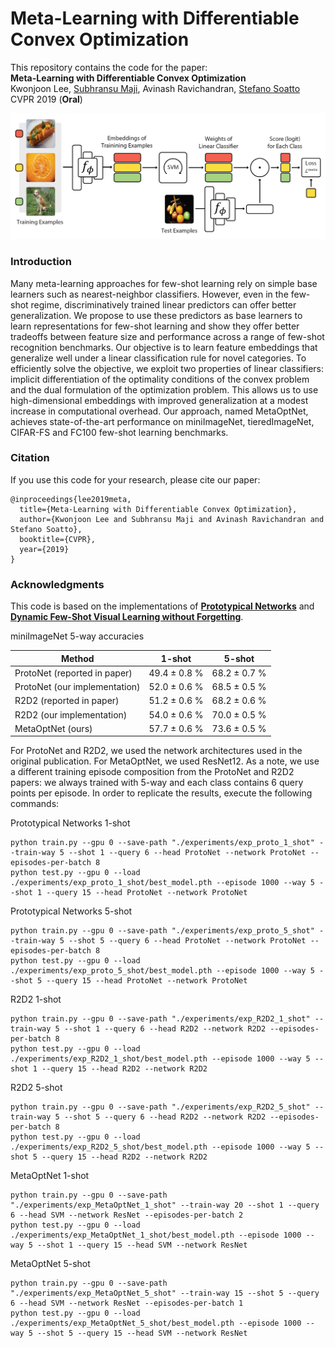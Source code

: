 # Meta-Learning with Differentiable Convex Optimization
This repository contains the code for the paper:
<br>
**Meta-Learning with Differentiable Convex Optimization**
<br>
Kwonjoon Lee, [Subhransu Maji](https://people.cs.umass.edu/~smaji/), Avinash Ravichandran, [Stefano Soatto](http://web.cs.ucla.edu/~soatto/)   
CVPR 2019 (**Oral**)
<p align='center'>
  <img src='algorithm.png' width="700px">
</p>

### Introduction

Many meta-learning approaches for few-shot learning rely on simple base learners such as nearest-neighbor classifiers. However, even in the few-shot regime, discriminatively trained linear predictors can offer better generalization. We propose to use these predictors as base learners to learn representations for few-shot learning and show they offer better tradeoffs between feature size and performance across a range of few-shot recognition benchmarks. Our objective is to learn feature embeddings that generalize well under a linear classification rule for novel categories. To efficiently solve the objective, we exploit two properties of linear classifiers: implicit differentiation of the optimality conditions of the convex problem and the dual formulation of the optimization problem. This allows us to use high-dimensional embeddings with improved generalization at a modest increase in computational overhead. Our approach, named MetaOptNet, achieves state-of-the-art performance on miniImageNet, tieredImageNet, CIFAR-FS and FC100 few-shot learning benchmarks.

### Citation

If you use this code for your research, please cite our paper:
```
@inproceedings{lee2019meta,
  title={Meta-Learning with Differentiable Convex Optimization},
  author={Kwonjoon Lee and Subhransu Maji and Avinash Ravichandran and Stefano Soatto},
  booktitle={CVPR},
  year={2019}
}
```

### Acknowledgments

This code is based on the implementations of [**Prototypical Networks**](https://github.com/cyvius96/prototypical-network-pytorch) and [**Dynamic Few-Shot Visual Learning without Forgetting**](https://github.com/gidariss/FewShotWithoutForgetting).

miniImageNet 5-way accuracies
                                                                             
| Method                                     | 1-shot            | 5-shot          |
|--------------------------------------------| ----------------- | --------------- |
| ProtoNet (reported in paper)               | 49.4 ± 0.8 %      | 68.2 ± 0.7 %    |
| ProtoNet (our implementation)              | 52.0 ± 0.6 %      | 68.5 ± 0.5 %    |
| R2D2 (reported in paper)                   | 51.2 ± 0.6 %      | 68.2 ± 0.6 %    |
| R2D2 (our implementation)                  | 54.0 ± 0.6 %      | 70.0 ± 0.5 %    |
| MetaOptNet (ours)                          | 57.7 ± 0.6 %      | 73.6 ± 0.5 %    |

For ProtoNet and R2D2, we used the network architectures used in the original publication. For MetaOptNet, we used ResNet12.
As a note, we use a different training episode composition from the ProtoNet and R2D2 papers: we always trained with 5-way and each class contains 6 query points per episode.
In order to replicate the results, execute the following commands:


Prototypical Networks 1-shot
```
python train.py --gpu 0 --save-path "./experiments/exp_proto_1_shot" --train-way 5 --shot 1 --query 6 --head ProtoNet --network ProtoNet --episodes-per-batch 8
python test.py --gpu 0 --load ./experiments/exp_proto_1_shot/best_model.pth --episode 1000 --way 5 --shot 1 --query 15 --head ProtoNet --network ProtoNet
```
Prototypical Networks 5-shot
```
python train.py --gpu 0 --save-path "./experiments/exp_proto_5_shot" --train-way 5 --shot 5 --query 6 --head ProtoNet --network ProtoNet --episodes-per-batch 8
python test.py --gpu 0 --load ./experiments/exp_proto_5_shot/best_model.pth --episode 1000 --way 5 --shot 5 --query 15 --head ProtoNet --network ProtoNet
```
R2D2 1-shot
```
python train.py --gpu 0 --save-path "./experiments/exp_R2D2_1_shot" --train-way 5 --shot 1 --query 6 --head R2D2 --network R2D2 --episodes-per-batch 8
python test.py --gpu 0 --load ./experiments/exp_R2D2_1_shot/best_model.pth --episode 1000 --way 5 --shot 1 --query 15 --head R2D2 --network R2D2
```

R2D2 5-shot
```
python train.py --gpu 0 --save-path "./experiments/exp_R2D2_5_shot" --train-way 5 --shot 5 --query 6 --head R2D2 --network R2D2 --episodes-per-batch 8
python test.py --gpu 0 --load ./experiments/exp_R2D2_5_shot/best_model.pth --episode 1000 --way 5 --shot 5 --query 15 --head R2D2 --network R2D2
```
MetaOptNet 1-shot
```
python train.py --gpu 0 --save-path "./experiments/exp_MetaOptNet_1_shot" --train-way 20 --shot 1 --query 6 --head SVM --network ResNet --episodes-per-batch 2
python test.py --gpu 0 --load ./experiments/exp_MetaOptNet_1_shot/best_model.pth --episode 1000 --way 5 --shot 1 --query 15 --head SVM --network ResNet
```
MetaOptNet 5-shot
```
python train.py --gpu 0 --save-path "./experiments/exp_MetaOptNet_5_shot" --train-way 15 --shot 5 --query 6 --head SVM --network ResNet --episodes-per-batch 1
python test.py --gpu 0 --load ./experiments/exp_MetaOptNet_5_shot/best_model.pth --episode 1000 --way 5 --shot 5 --query 15 --head SVM --network ResNet
```
